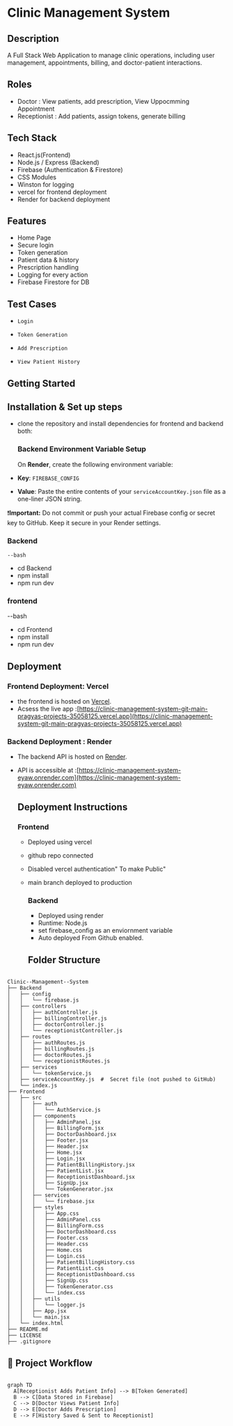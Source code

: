 # Clinic Management System

## Description
A Full Stack Web  Application to manage clinic operations, including user management, appointments, billing, and doctor-patient interactions.
## Roles
 - Doctor : View patients, add prescription, View Uppocmming Appointment
 - Receptionist : Add patients, assign tokens, generate billing

## Tech Stack
- React.js(Frontend)
- Node.js / Express (Backend)
- Firebase (Authentication & Firestore)
- CSS Modules
- Winston for logging
- vercel for  frontend deployment
- Render for backend deployment

## Features
- Home Page
-  Secure login
- Token generation
- Patient data & history
- Prescription handling
- Logging for every action
- Firebase Firestore for DB

##  Test Cases
-     Login
-     Token Generation
-     Add Prescription
-     View Patient History

## Getting Started
## Installation & Set up steps
- clone the repository and install dependencies for frontend and backend both:
  ###  Backend Environment Variable Setup

   On **Render**, create the following environment variable:

 - **Key**: `FIREBASE_CONFIG`
 - **Value**: Paste the entire contents of your `serviceAccountKey.json` file as a one-liner JSON string.

❗️**Important:** Do not commit or push your actual Firebase config or secret key to GitHub. Keep it secure in your Render settings.

  ### Backend
    --bash
  - cd Backend
  - npm install
  - npm run dev
  ### frontend
   --bash
  - cd Frontend
  - npm install
  - npm run dev

## Deployment
### Frontend Deployment: Vercel
- the frontend is hosted on [Vercel](https://vercel.com).
- Acsess the live app :[https://clinic-management-system-git-main-pragyas-projects-35058125.vercel.app](https://clinic-management-system-git-main-pragyas-projects-35058125.vercel.app)

### Backend Deployment : Render
- The backend API is hosted on [Render](https://render.com).
- API is accessible at :[https://clinic-management-system-eyaw.onrender.com](https://clinic-management-system-eyaw.onrender.com)

   ## Deployment  Instructions
  ### Frontend
  - Deployed using vercel
  - github repo connected
  - Disabled vercel authentication" To make Public"
  - main branch deployed to production
    
    ### Backend
    - Deployed using render
    - Runtime: Node.js
    - set firebase_config as an enviornment variable
    - Auto deployed From Github enabled.
      
     ## Folder Structure
 
 ```
  
Clinic--Management--System
├── Backend
│   ├── config
│   │   └── firebase.js
│   ├── controllers
│   │   ├── authController.js
│   │   ├── billingController.js
│   │   ├── doctorController.js
│   │   └── receptionistController.js
│   ├── routes
│   │   ├── authRoutes.js
│   │   ├── billingRoutes.js
│   │   ├── doctorRoutes.js
│   │   └── receptionistRoutes.js
│   ├── services
│   │   └── tokenService.js
│   ├── serviceAccountKey.js  #  Secret file (not pushed to GitHub)
│   └── index.js
├── Frontend
│   ├── src
│   │   ├── auth
│   │   │   └── AuthService.js
│   │   ├── components
│   │   │   ├── AdminPanel.jsx
│   │   │   ├── BillingForm.jsx
│   │   │   ├── DoctorDashboard.jsx
│   │   │   ├── Footer.jsx
│   │   │   ├── Header.jsx
│   │   │   ├── Home.jsx
│   │   │   ├── Login.jsx
│   │   │   ├── PatientBillingHistory.jsx
│   │   │   ├── PatientList.jsx
│   │   │   ├── ReceptionistDashboard.jsx
│   │   │   ├── SignUp.jsx
│   │   │   └── TokenGenerator.jsx
│   │   ├── services
│   │   │   └── firebase.jsx
│   │   ├── styles
│   │   │   ├── App.css
│   │   │   ├── AdminPanel.css
│   │   │   ├── BillingForm.css
│   │   │   ├── DoctorDashboard.css
│   │   │   ├── Footer.css
│   │   │   ├── Header.css
│   │   │   ├── Home.css
│   │   │   ├── Login.css
│   │   │   ├── PatientBillingHistory.css
│   │   │   ├── PatientList.css
│   │   │   ├── ReceptionistDashboard.css
│   │   │   ├── SignUp.css
│   │   │   ├── TokenGenerator.css
│   │   │   └── index.css
│   │   ├── utils
│   │   │   └── logger.js
│   │   ├── App.jsx
│   │   └── main.jsx
│   └── index.html
├── README.md
├── LICENSE
├── .gitignore

```




    

  ## 🔄 Project Workflow

```mermaid

graph TD
  A[Receptionist Adds Patient Info] --> B[Token Generated]
  B --> C[Data Stored in Firebase]
  C --> D[Doctor Views Patient Info]
  D --> E[Doctor Adds Prescription]
  E --> F[History Saved & Sent to Receptionist]



 













      
  





